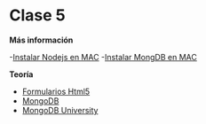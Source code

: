 Clase 5
=================

**Más información**

-[Instalar Nodejs en MAC](https://changelog.com/install-node-js-with-homebrew-on-os-x/)
-[Instalar MongDB en MAC](https://docs.mongodb.org/manual/tutorial/install-mongodb-on-os-x/)

**Teoría**

- [Formularios Html5](http://www.w3schools.com/html/html_form_attributes.asp)
- [MongoDB](https://www.mongodb.org/)
- [MongoDB University](https://university.mongodb.com/)